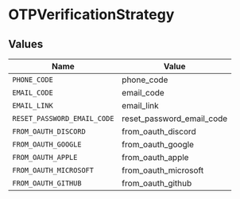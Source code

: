 # OTPVerificationStrategy


## Values

| Name                        | Value                       |
| --------------------------- | --------------------------- |
| `PHONE_CODE`                | phone_code                  |
| `EMAIL_CODE`                | email_code                  |
| `EMAIL_LINK`                | email_link                  |
| `RESET_PASSWORD_EMAIL_CODE` | reset_password_email_code   |
| `FROM_OAUTH_DISCORD`        | from_oauth_discord          |
| `FROM_OAUTH_GOOGLE`         | from_oauth_google           |
| `FROM_OAUTH_APPLE`          | from_oauth_apple            |
| `FROM_OAUTH_MICROSOFT`      | from_oauth_microsoft        |
| `FROM_OAUTH_GITHUB`         | from_oauth_github           |